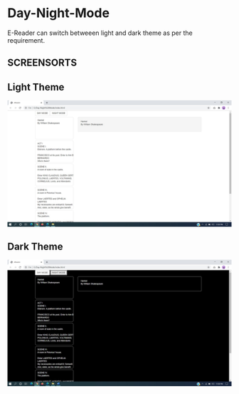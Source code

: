# Day-Night-Mode
E-Reader can switch betweeen light and dark theme as per the requirement.






## SCREENSORTS




## Light Theme
![Image](https://github.com/ritukumarii/Day-Night-Mode/blob/master/light-theme.jpg)


## Dark Theme
![Image](https://github.com/ritukumarii/Day-Night-Mode/blob/master/Dark-theme.jpg)

